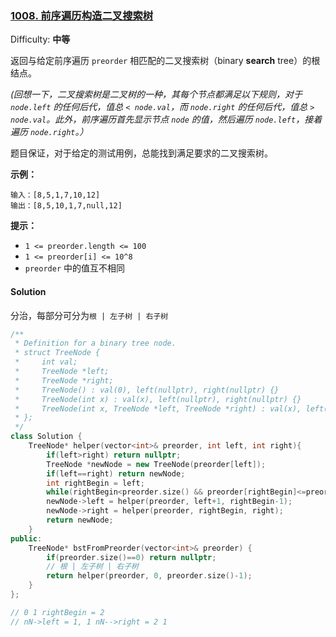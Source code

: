 ### [1008\. 前序遍历构造二叉搜索树](https://leetcode-cn.com/problems/construct-binary-search-tree-from-preorder-traversal/)

Difficulty: **中等**


返回与给定前序遍历 `preorder` 相匹配的二叉搜索树（binary **search** tree）的根结点。

_(回想一下，二叉搜索树是二叉树的一种，其每个节点都满足以下规则，对于 `node.left` 的任何后代，值总 `< node.val`，而 `node.right` 的任何后代，值总 `> node.val`。此外，前序遍历首先显示节点 `node` 的值，然后遍历 `node.left`，接着遍历 `node.right`。）_

题目保证，对于给定的测试用例，总能找到满足要求的二叉搜索树。

**示例：**

```
输入：[8,5,1,7,10,12]
输出：[8,5,10,1,7,null,12]

```

**提示：**

*   `1 <= preorder.length <= 100`
*   `1 <= preorder[i] <= 10^8`
*   `preorder` 中的值互不相同


#### Solution

分治，每部分可分为`根 | 左子树 | 右子树`

```cpp
​/**
 * Definition for a binary tree node.
 * struct TreeNode {
 *     int val;
 *     TreeNode *left;
 *     TreeNode *right;
 *     TreeNode() : val(0), left(nullptr), right(nullptr) {}
 *     TreeNode(int x) : val(x), left(nullptr), right(nullptr) {}
 *     TreeNode(int x, TreeNode *left, TreeNode *right) : val(x), left(left), right(right) {}
 * };
 */
class Solution {
    TreeNode* helper(vector<int>& preorder, int left, int right){
        if(left>right) return nullptr;
        TreeNode *newNode = new TreeNode(preorder[left]);
        if(left==right) return newNode;
        int rightBegin = left;
        while(rightBegin<preorder.size() && preorder[rightBegin]<=preorder[left]) ++rightBegin;
        newNode->left = helper(preorder, left+1, rightBegin-1);
        newNode->right = helper(preorder, rightBegin, right);
        return newNode;
    }
public:
    TreeNode* bstFromPreorder(vector<int>& preorder) {
        if(preorder.size()==0) return nullptr;
        // 根 | 左子树 | 右子树
        return helper(preorder, 0, preorder.size()-1);
    }
};

// 0 1 rightBegin = 2
// nN->left = 1, 1 nN-->right = 2 1
```
